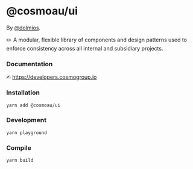 <!-- @format -->

# @cosmoau/ui

By [@dolmios](https://github.com/dolmios).

✏️ A modular, flexible library of components and design patterns used to enforce consistency across all internal and subsidiary projects.

### Documentation

✍︎ https://developers.cosmogroup.io

### Installation

    yarn add @cosmoau/ui

### Development

    yarn playground

### Compile

    yarn build
